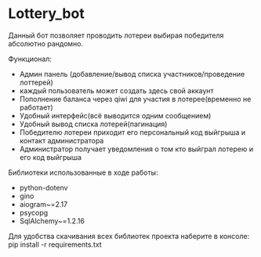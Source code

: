 # Lottery_bot
Данный бот позволяет проводить лотереи выбирая победителя абсолютно рандомно.

Функционал: 
- Админ панель (добавление/вывод списка участников/проведение лоттерей)
- каждый пользователь может создать здесь свой аккаунт 
- Пополнение баланса через qiwi для участия в лотерее(временно не работает)
- Удобный интерфейс(всё выводится одним сообщением)
- Удобный вывод списка лотерей(пагинация)
- Победителю лотереи приходит его персональный код выйгрыша и контакт администратора 
- Администратор получает уведомления о том кто выйграл лотерею и его код выйгрыша

Библиотеки использованные в ходе работы:
- python-dotenv
- gino
- aiogram~=2.17
- psycopg
- SqlAlchemy~=1.2.16

Для удобства скачивания всех библиотек проекта
наберите в консоле: pip install -r requirements.txt
